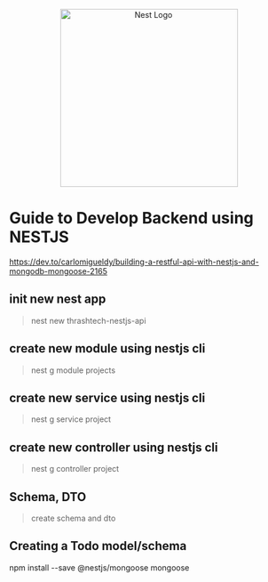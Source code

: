 <p align="center">
  <a href="http://nestjs.com/" target="blank"><img src="https://nestjs.com/img/logo_text.svg" width="320" alt="Nest Logo" /></a>
</p>

[circleci-image]: https://img.shields.io/circleci/build/github/nestjs/nest/master?token=abc123def456
[circleci-url]: https://circleci.com/gh/nestjs/nest

# Guide to Develop Backend using NESTJS

https://dev.to/carlomigueldy/building-a-restful-api-with-nestjs-and-mongodb-mongoose-2165

## init new nest app
> nest new thrashtech-nestjs-api

## create new module using nestjs cli
> nest g module projects
<!-- Using alias: nest g mo Todo -->

## create new service using nestjs cli
> nest g service project
<!-- Using alias: nest g s Todo -->

## create new controller using nestjs cli
> nest g controller project 
<!-- Using alias: nest g co Todo  -->

## Schema, DTO
> create schema and dto 

## Creating a Todo model/schema
npm install --save @nestjs/mongoose mongoose